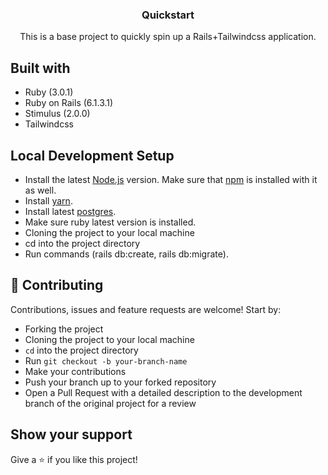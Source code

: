 <h3 align="center">Quickstart</h3>
<p align="center">This is a base project to quickly spin up a Rails+Tailwindcss application.</p>

## Built with

- Ruby (3.0.1)
- Ruby on Rails (6.1.3.1)
- Stimulus (2.0.0)
- Tailwindcss

## Local Development Setup
- Install the latest [Node.js](https://nodejs.org) version. Make sure that [npm](https://www.npmjs.com/) is installed with it as well.
- Install [yarn](https://classic.yarnpkg.com/en/docs/install/#mac-stable).
- Install latest [postgres](https://www.postgresql.org/).
- Make sure ruby latest version is installed.
- Cloning the project to your local machine
- cd into the project directory
- Run commands (rails db:create, rails db:migrate).

## 🤝 Contributing

Contributions, issues and feature requests are welcome! Start by:

- Forking the project
- Cloning the project to your local machine
- `cd` into the project directory
- Run `git checkout -b your-branch-name`
- Make your contributions
- Push your branch up to your forked repository
- Open a Pull Request with a detailed description to the development branch of the original project for a review

## Show your support

Give a ⭐️ if you like this project!
